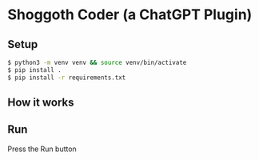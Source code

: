 # Shoggoth Coder (a ChatGPT Plugin)

## Setup
```bash
$ python3 -m venv venv && source venv/bin/activate
$ pip install .
$ pip install -r requirements.txt
```

## How it works


## Run

Press the Run button


